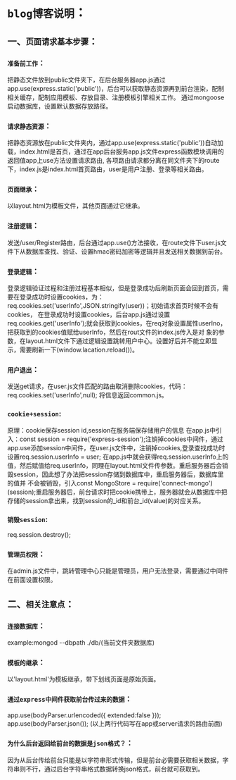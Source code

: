 # `blog博客说明`：

## 一、`页面请求基本步骤`：

### `准备前工作`：
把静态文件放到public文件夹下，在后台服务器app.js通过app.use(express.static('public'))，后台可以获取静态资源再到前台渲染，配制相关缓存，配制应用模板、存放目录、注册模板引擎相关工作。
通过mongoose启动数据库，设置默认数据存放路径。

### `请求静态资源`：
把静态资源放在public文件夹内，通过app.use(express.static('public'))自动加载，index.html是首页，通过在app后台服务app.js文件express函数模块调用的返回值app上use方法设置请求路由,
各项路由请求都分离在同文件夹下的route下，index.js是index.html首页路由，user是用户注册、登录等相关路由。

### `页面继承`：
以layout.html为模板文件，其他页面通过它继承。

### `注册逻辑`：
发送/user/Register路由，后台通过app.use()方法接收，在route文件下user.js文件下从数据库查找、验证、设置hmac密码加密等逻辑并且发送相关数据到前台。

### `登录逻辑`：
登录逻辑验证过程和注册过程基本相似，但是登录成功后刷新页面会回到首页，需要在登录成功时设置cookies，为：req.cookies.set('userInfo',JSON.stringify(user))；初始请求首页时候不会有cookies，
在登录成功时设置cookies，后台app.js通过设置req.cookies.get('userInfo');就会获取到cookies，在req对象设置属性userIno，把获取到的cookies值赋给userInfo，然后在rout文件的index.js传入是对
象的参数，在layout.html文件下通过逻辑设置跳转用户中心。设置好后并不能立即显示，需要刷新一下(window.lacation.reload())。

### `用户退出`：
发送get请求，在user.js文件匹配的路由取消删除cookies，代码：req.cookies.set('userInfo',null); 将信息返回common.js。

### `cookie+session`:
原理：cookie保存session id,session在服务端保存储用户的信息
在app.js中引入：const session = require('express-session');注销掉cookies中间件，通过app.use添加session中间件，在user.js文件中，注销掉cookies,登录查找成功时设置req.session.userInfo = user;
在app.js中就会获得req.session.userInfo上的值，然后赋值给req.userInfo，同理在layout.html文件传参数。重启服务器后会销毁session，因此想了办法把session存储到数据库中，重启服务器后，数据库里的值并
不会被销毁，引入const MongoStore = require('connect-mongo')(session);重启服务器后，前台请求时把cookie携带上，服务器就会从数据库中把存储的session拿出来，找到session的_id和前台_id(value)的对应关系。

### `销毁session`:
req.session.destroy();

### `管理员权限`：
在admin.js文件中，跳转管理中心只能是管理员，用户无法登录，需要通过中间件在前面设置权限。

## 二、`相关注意点`：
### `连接数据库`：
example:mongod --dbpath ./db/(当前文件夹数据库)

### `模板的继承`：
以'layout.html'为模板继承，带下划线页面是原始页面。

### `通过express中间件获取前台传过来的数据`：
app.use(bodyParser.urlencoded({ extended:false })); 
app.use(bodyParser.json());
(以上两行代码写在app或server请求的路由前面)

### `为什么后台返回给前台的数据是json格式？`：
因为从后台传给前台只能是以字符串形式传输，但是前台必需要获取相关数据，字符串则不行，通过后台字符串格式数据转换json格式，前台就可获取到。